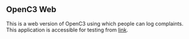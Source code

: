 OpenC3 Web
----------

This is a web version of OpenC3 using which people can log complaints. This application is accessible for testing from [link](http://openc3.senthilvkumar.com "OpenC3").

